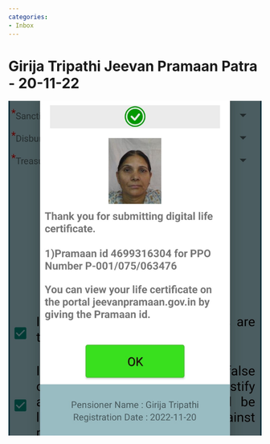 ```yaml
---
categories:
- Inbox
---
```

# Girija Tripathi Jeevan Pramaan Patra - 20-11-22

![](../files/7fc3c0bb-21dd-4f82-aa5c-51936f46333b.jpg)